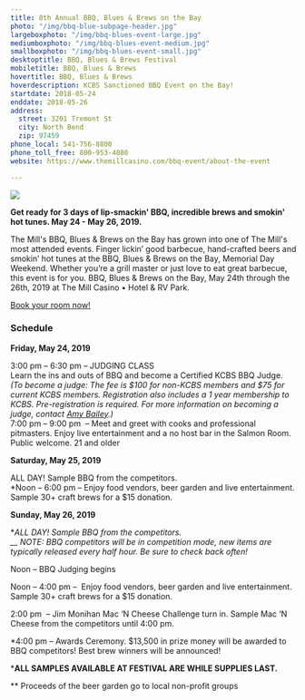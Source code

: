 ```yaml
---
title: 8th Annual BBQ, Blues & Brews on the Bay
photo: "/img/bbq-blue-subpage-header.jpg"
largeboxphoto: "/img/bbq-blues-event-large.jpg"
mediumboxphoto: "/img/bbq-blues-event-medium.jpg"
smallboxphoto: "/img/bbq-blues-event-small.jpg"
desktoptitle: BBQ, Blues & Brews Festival
mobiletitle: BBQ, Blues & Brews
hovertitle: BBQ, Blues & Brews
hoverdescription: KCBS Sanctioned BBQ Event on the Bay!
startdate: 2018-05-24
enddate: 2018-05-26
address:
  street: 3201 Tremont St
  city: North Bend
  zip: 97459
phone_local: 541-756-8800
phone_toll_free: 800-953-4800
website: https://www.themillcasino.com/bbq-event/about-the-event

---
```

![](/img/bbq-event-page-695-x-322.jpg)

**Get ready for 3 days of lip-smackin' BBQ, incredible brews and smokin' hot tunes. May 24 - May 26, 2019.**

The Mill's BBQ, Blues & Brews on the Bay has grown into one of The Mill's most attended events. Finger lickin’ good barbecue, hand-crafted beers and smokin’ hot tunes at the BBQ, Blues & Brews on the Bay, Memorial Day Weekend. Whether you’re a grill master or just love to eat great barbecue, this event is for you. BBQ, Blues & Brews on the Bay, May 24th through the 26th, 2019 at The Mill Casino • Hotel & RV Park.

[Book your room now!](https://oregonsadventurecoast.com/lodging/ "Lodging on Oregon's Adventure Coast!")

### Schedule

**Friday, May 24, 2019**

3:00 pm – 6:30 pm – JUDGING CLASS  
Learn the ins and outs of BBQ and become a Certified KCBS BBQ Judge.  
_(To become a judge: The fee is $100 for non-KCBS members and $75 for current KCBS members. Registration also includes a 1 year membership to KCBS. Pre-registration is required. For more information on becoming a judge, contact_ [_Amy Bailey_](mailto:abailey@themillcasino.com)_.)_  
7:00 pm – 9:00 pm  – Meet and greet with cooks and professional pitmasters. Enjoy live entertainment and a no host ba­r in the Salmon Room. Public welcome. 21 and older

**Saturday, May 25, 2019**

ALL DAY! Sample BBQ from the competitors.  
\*Noon – 6:00 pm – Enjoy food vendors, beer garden and live entertainment. Sample 30+ craft brews for a $15 donation.

**Sunday, May 26, 2019**

\*_ALL DAY! Sample BBQ from the competitors.  
__ NOTE: BBQ competitors will be in competition mode, new items are typically released every half hour. Be sure to check back often!_

Noon – BBQ Judging begins

Noon – 4:00 pm –  Enjoy food vendors, beer garden and live entertainment. Sample 30+ craft brews for a $15 donation.

2:00 pm  – Jim Monihan Mac ‘N Cheese Challenge turn in. Sample Mac ‘N Cheese from the competitors until 4:00 pm.

\*4:00 pm – Awards Ceremony. $13,500 in prize money will be awarded to BBQ competitors! Best brew winners will be announced!

\***ALL SAMPLES AVAILABLE AT FESTIVAL ARE WHILE SUPPLIES LAST.**

\** Proceeds of the beer garden go to local non-profit groups
